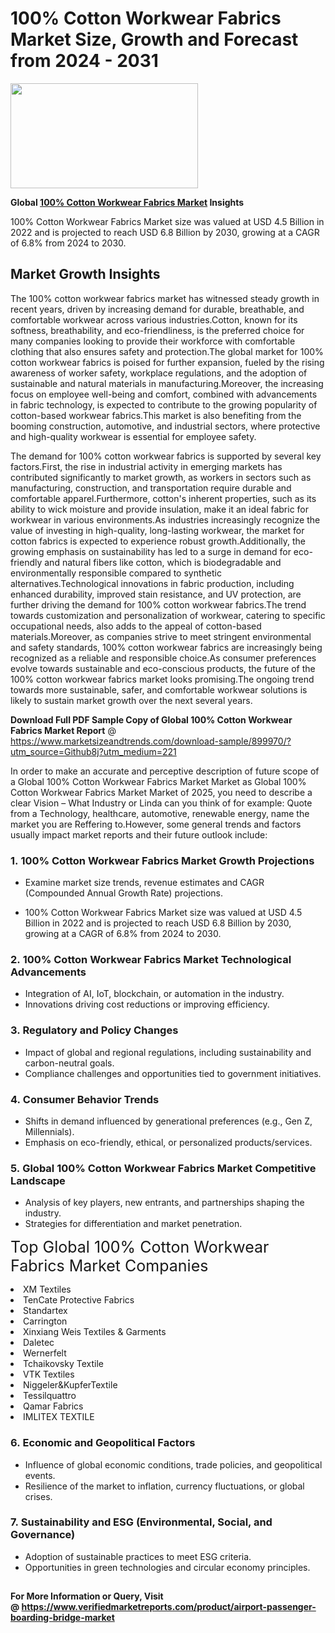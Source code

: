 <H1>100% Cotton Workwear Fabrics Market Size, Growth and Forecast from 2024 - 2031</H1><img class="aligncenter size-medium wp-image-584254" src="https://thirdeyenews.in/wp-content/uploads/2024/09/Global-Market-Research-300x168.jpeg" alt="" width="300" height="168" /><p><strong>Global&nbsp;<a href="https://www.marketsizeandtrends.com/download-sample/899970/?utm_source=Github8j?utm_medium=221">100% Cotton Workwear Fabrics Market</a> Insights</strong></p><p>100% Cotton Workwear Fabrics Market size was valued at USD 4.5 Billion in 2022 and is projected to reach USD 6.8 Billion by 2030, growing at a CAGR of 6.8% from 2024 to 2030.</p><p><h2>Market Growth Insights</h2> <p>The 100% cotton workwear fabrics market has witnessed steady growth in recent years, driven by increasing demand for durable, breathable, and comfortable workwear across various industries.Cotton, known for its softness, breathability, and eco-friendliness, is the preferred choice for many companies looking to provide their workforce with comfortable clothing that also ensures safety and protection.The global market for 100% cotton workwear fabrics is poised for further expansion, fueled by the rising awareness of worker safety, workplace regulations, and the adoption of sustainable and natural materials in manufacturing.Moreover, the increasing focus on employee well-being and comfort, combined with advancements in fabric technology, is expected to contribute to the growing popularity of cotton-based workwear fabrics.This market is also benefiting from the booming construction, automotive, and industrial sectors, where protective and high-quality workwear is essential for employee safety.</p> <p>The demand for 100% cotton workwear fabrics is supported by several key factors.First, the rise in industrial activity in emerging markets has contributed significantly to market growth, as workers in sectors such as manufacturing, construction, and transportation require durable and comfortable apparel.Furthermore, cotton's inherent properties, such as its ability to wick moisture and provide insulation, make it an ideal fabric for workwear in various environments.As industries increasingly recognize the value of investing in high-quality, long-lasting workwear, the market for cotton fabrics is expected to experience robust growth.Additionally, the growing emphasis on sustainability has led to a surge in demand for eco-friendly and natural fibers like cotton, which is biodegradable and environmentally responsible compared to synthetic alternatives.Technological innovations in fabric production, including enhanced durability, improved stain resistance, and UV protection, are further driving the demand for 100% cotton workwear fabrics.The trend towards customization and personalization of workwear, catering to specific occupational needs, also adds to the appeal of cotton-based materials.Moreover, as companies strive to meet stringent environmental and safety standards, 100% cotton workwear fabrics are increasingly being recognized as a reliable and responsible choice.As consumer preferences evolve towards sustainable and eco-conscious products, the future of the 100% cotton workwear fabrics market looks promising.The ongoing trend towards more sustainable, safer, and comfortable workwear solutions is likely to sustain market growth over the next several years.<p><span class=""><strong>Download Full PDF Sample Copy of Global 100% Cotton Workwear Fabrics Market Report</strong> @ <a href="https://www.marketsizeandtrends.com/download-sample/899970/?utm_source=Github8j?utm_medium=221" target="_blank">https://www.marketsizeandtrends.com/download-sample/899970/?utm_source=Github8j?utm_medium=221</a></span></p><p>In order to make an accurate and perceptive description of future scope of a Global&nbsp;100% Cotton Workwear Fabrics Market Market as Global&nbsp;100% Cotton Workwear Fabrics Market Market of 2025, you need to describe a clear Vision &ndash; What Industry or Linda can you think of for example: Quote from a Technology, healthcare, automotive, renewable energy, name the market you are Reffering to.However, some general trends and factors usually impact market reports and their future outlook include:</p><h3>1.&nbsp;<strong>100% Cotton Workwear Fabrics Market Growth Projections</strong></h3><ul><li>Examine market size trends, revenue estimates and CAGR (Compounded Annual Growth Rate) projections.</li><li><p>100% Cotton Workwear Fabrics Market size was valued at USD 4.5 Billion in 2022 and is projected to reach USD 6.8 Billion by 2030, growing at a CAGR of 6.8% from 2024 to 2030.</p></li></ul><h3>2.&nbsp;<strong>100% Cotton Workwear Fabrics Market Technological Advancements</strong></h3><ul><li>Integration of AI, IoT, blockchain, or automation in the industry.</li><li>Innovations driving cost reductions or improving efficiency.</li></ul><h3>3.&nbsp;<strong>Regulatory and Policy Changes</strong></h3><ul><li>Impact of global and regional regulations, including sustainability and carbon-neutral goals.</li><li>Compliance challenges and opportunities tied to government initiatives.</li></ul><h3>4.&nbsp;<strong>Consumer Behavior Trends</strong></h3><ul><li>Shifts in demand influenced by generational preferences (e.g., Gen Z, Millennials).</li><li>Emphasis on eco-friendly, ethical, or personalized products/services.</li></ul><h3>5.&nbsp;<strong>Global 100% Cotton Workwear Fabrics Market Competitive Landscape</strong></h3><ul><li>Analysis of key players, new entrants, and partnerships shaping the industry.</li><li>Strategies for differentiation and market penetration.</li></ul><p data-pm-slice="1 1 []"><span style="color: inherit; font-family: inherit; font-size: 25px;">Top Global 100% Cotton Workwear Fabrics Market Companies</span></p><div class="" data-test-id=""><p><li>XM Textiles</li><li> TenCate Protective Fabrics</li><li> Standartex</li><li> Carrington</li><li> Xinxiang Weis Textiles & Garments</li><li> Daletec</li><li> Wernerfelt</li><li> Tchaikovsky Textile</li><li> VTK Textiles</li><li> Niggeler&KupferTextile</li><li> Tessilquattro</li><li> Qamar Fabrics</li><li> IMLITEX TEXTILE</li></p></div><h3>6.&nbsp;<strong>Economic and Geopolitical Factors</strong></h3><ul><li>Influence of global economic conditions, trade policies, and geopolitical events.</li><li>Resilience of the market to inflation, currency fluctuations, or global crises.</li></ul><h3>7.&nbsp;<strong>Sustainability and ESG (Environmental, Social, and Governance)</strong></h3><ul><li>Adoption of sustainable practices to meet ESG criteria.</li><li>Opportunities in green technologies and circular economy principles.</li></ul><h2><strong style="font-size: 14px;">For More Information or Query, Visit @&nbsp;</strong><a style="background-color: #ffffff; font-size: 14px;" href="https://www.marketsizeandtrends.com/report/100-cotton-workwear-fabrics-market/" target="_blank">https://www.verifiedmarketreports.com/product/airport-passenger-boarding-bridge-market</a></h2>